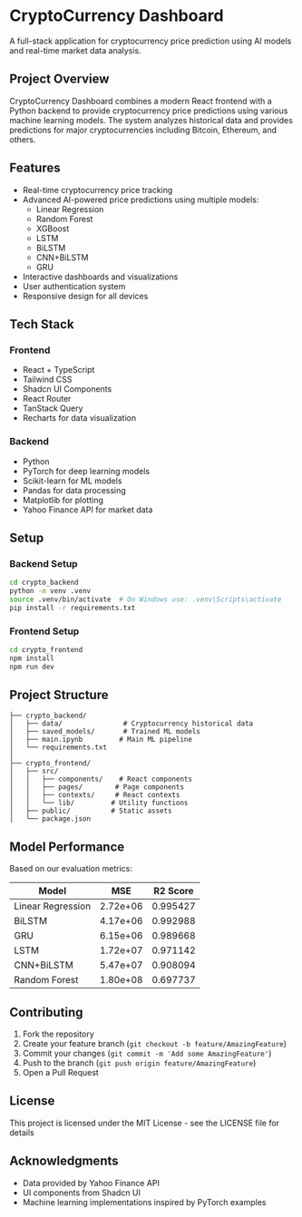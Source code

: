 # CryptoCurrency Dashboard

A full-stack application for cryptocurrency price prediction using AI models and real-time market data analysis.

## Project Overview

CryptoCurrency Dashboard combines a modern React frontend with a Python backend to provide cryptocurrency price predictions using various machine learning models. The system analyzes historical data and provides predictions for major cryptocurrencies including Bitcoin, Ethereum, and others.

## Features

- Real-time cryptocurrency price tracking
- Advanced AI-powered price predictions using multiple models:
  - Linear Regression
  - Random Forest
  - XGBoost
  - LSTM
  - BiLSTM
  - CNN+BiLSTM
  - GRU
- Interactive dashboards and visualizations
- User authentication system
- Responsive design for all devices

## Tech Stack

### Frontend
- React + TypeScript
- Tailwind CSS
- Shadcn UI Components
- React Router
- TanStack Query
- Recharts for data visualization

### Backend
- Python
- PyTorch for deep learning models
- Scikit-learn for ML models
- Pandas for data processing
- Matplotlib for plotting
- Yahoo Finance API for market data

## Setup

### Backend Setup
```sh
cd crypto_backend
python -m venv .venv
source .venv/bin/activate  # On Windows use: .venv\Scripts\activate
pip install -r requirements.txt
```

### Frontend Setup
```sh
cd crypto_frontend
npm install
npm run dev
```

## Project Structure

```
├── crypto_backend/
│   ├── data/               # Cryptocurrency historical data
│   ├── saved_models/       # Trained ML models
│   ├── main.ipynb         # Main ML pipeline
│   └── requirements.txt
│
├── crypto_frontend/
│   ├── src/
│   │   ├── components/    # React components
│   │   ├── pages/        # Page components
│   │   ├── contexts/     # React contexts
│   │   └── lib/         # Utility functions
│   ├── public/          # Static assets
│   └── package.json
```

## Model Performance

Based on our evaluation metrics:

| Model              | MSE       | R2 Score |
|-------------------|-----------|----------|
| Linear Regression | 2.72e+06  | 0.995427 |
| BiLSTM            | 4.17e+06  | 0.992988 |
| GRU               | 6.15e+06  | 0.989668 |
| LSTM              | 1.72e+07  | 0.971142 |
| CNN+BiLSTM        | 5.47e+07  | 0.908094 |
| Random Forest     | 1.80e+08  | 0.697737 |

## Contributing

1. Fork the repository
2. Create your feature branch (`git checkout -b feature/AmazingFeature`)
3. Commit your changes (`git commit -m 'Add some AmazingFeature'`)
4. Push to the branch (`git push origin feature/AmazingFeature`)
5. Open a Pull Request

## License

This project is licensed under the MIT License - see the LICENSE file for details

## Acknowledgments

- Data provided by Yahoo Finance API
- UI components from Shadcn UI
- Machine learning implementations inspired by PyTorch examples